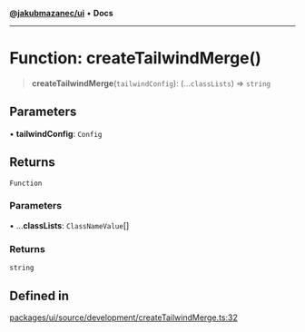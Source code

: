 [**@jakubmazanec/ui**](../README.md) • **Docs**

---

# Function: createTailwindMerge()

> **createTailwindMerge**(`tailwindConfig`): (...`classLists`) => `string`

## Parameters

• **tailwindConfig**: `Config`

## Returns

`Function`

### Parameters

• ...**classLists**: `ClassNameValue`[]

### Returns

`string`

## Defined in

[packages/ui/source/development/createTailwindMerge.ts:32](https://github.com/jakubmazanec/tools/blob/e8ae4d79f84effbab1b79b1c88222a54b84f3504/packages/ui/source/development/createTailwindMerge.ts#L32)
